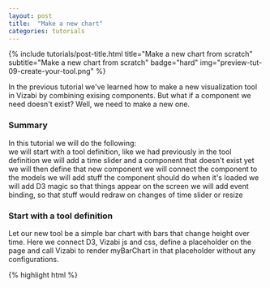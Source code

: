 ```yaml
---
layout: post
title:  "Make a new chart"
categories: tutorials
---
```


{%
  include tutorials/post-title.html
  title="Make a new chart from scratch"
  subtitle="Make a new chart from scratch"
  badge="hard"
  img="preview-tut-09-create-your-tool.png"
%}
<!--more-->

In the previous tutorial we've learned how to make a new visualization tool in Vizabi by combining exising components. But what if a component we need doesn't exist? Well, we need to make a new one.


### Summary
In this tutorial we will do the following:  
we will start with a tool definition, like we had previously
in the tool definition we will add a time slider and a component that doesn't exist yet
we will then define that new component
we will connect the component to the models
we will add stuff the component should do when it's loaded
we will add D3 magic so that things appear on the screen
we will add event binding, so that stuff would redraw on changes of time slider or resize


### Start with a tool definition

Let our new tool be a simple bar chart with bars that change height over time. 
Here we connect D3, Vizabi js and css, define a placeholder on the page and call Vizabi to render myBarChart in that placeholder without any configurations.

{% highlight html %}
<html>
  <head>
    <script src="//cdnjs.cloudflare.com/ajax/libs/d3/4.5.0/d3.js"></script>
    <link rel="stylesheet" href="//s3-eu-west-1.amazonaws.com/static.gapminderdev.org/vizabi.css">
    <script src="//s3-eu-west-1.amazonaws.com/static.gapminderdev.org/vizabi.js"></script>
  </head>

  <body>
    <div id="placeholder" style="width: 100%; height: 100%; min-height: 500px;"></div>

    <script>
      Vizabi('myBarChart', document.getElementById('placeholder'));
    </script>
  </body>
</html>
{% endhighlight %}


Now let's define tool "myBarChart" (before calling Vizabi):

{% highlight javascript %}
Vizabi.Tool.extend('myBarChart', {

  init: function(placeholder, external_model) {

    this.name = "myBarChart";

    this.components = [];

    this._super(placeholder, external_model);
  }

});
{% endhighlight %}

## Including components in the tool
Let's include a time slider component. First we choose which component to use, by providing its name. Once Vizabi is defined, we can stop on a breakpoint and check Vizabi.Component.getCollection() to see which components are available.

Then we give a placeholder selector, if we need the component to be rendered on screen somewhere (these placeholdes are defined by the template in Tool.js).

Finally, we list the models our component should have access to. The result would be:

{% highlight javascript %}
this.components = [{
  component: 'timeslider',
  placeholder: '.vzb-tool-timeslider',
  model: ["state.time", "state.entities", "state.marker", "ui"]
}];
{% endhighlight %}

We will add one more component, our own 'myBarChartComponent'. It does not exist yet, but we will make it soon.

{% highlight javascript %}
this.components = [{
  component: 'myBarChartComponent',
  placeholder: '.vzb-tool-viz',
  model: ["state.time", "state.marker", "state.entities"]
}, {
  component: 'timeslider',
  placeholder: '.vzb-tool-timeslider',
  model: ["state.time", "state.entities", "state.marker", "ui"]
}];
{% endhighlight %}


## Creating a new component
As with the tool, let's start from an outline

{% highlight javascript %}
Vizabi.Component.extend('myBarChartComponent', {

  init: function(config, context) {
      // ...
      // happens once when component is created, but before model or DOM are ready
      // ...
  },

  readyOnce: function() {
      // ...
      // happens once on the load when both DOM and MODEL are ready
      // ...
  },

  redraw: function() {
      // ...
      // updates the visuals 
      // ...
  },

  resize: function() {
      // ...
      // executes every time the container or vizabi is resized
      // ...
  }

});
{% endhighlight %}

## Component.init: connect the component to the models
The init function will have the following:

{% highlight javascript %}
init: function(config, context) {

  this.name = 'myBarChartComponent';
  this.template = '<div class="vzb-barchart"><svg class="vzb-barchart-svg"></svg></div>';

  //define expected models for this component
  this.model_expects = [{
    name: "time",
    type: "time"
  }, {
    name: "marker",
    type: "model"
  }, {
    name: "entities",
    type: "entities"
  }];

  //call the prototype constructor of the component
  this._super(config, context);
},
{% endhighlight %}

Here we have defined a template with an empty SVG element and connected the component to models.

## Component.readyOnce: add stuff the component should do when it's loaded
This function is only called once after the data model and the dom are both ready for the first time. This allows to do the preparations we don't need to repeat every time when redrawing the bars.

{% highlight javascript %}
readyOnce: function() {
  var _this = this;

  //link DOM elements to the variables
  this.element = d3.select(this.element)
  this.svgEl = this.element.select("svg").append("g");

  this.KEY = this.model.entities.getDimension();

  //fetch an array of keys from marker model and attach them to DOM elements 
  this.keys = this.model.marker.getKeys();
  this.bars = this.svgEl.selectAll('rect').data(this.keys);

  //exit and enter DOM elements
  this.bars.exit().remove();
  this.bars.enter().append("rect");

  //fetch the scales for axis and color
  this.scaleAxis = this.model.marker.axis.getScale();
  this.scaleColor = this.model.marker.color.getScale();

  this.redraw();
},
{% endhighlight %}

## Component.redraw: add D3 magic so that things appear on the screen
This function requests the data for the current time point and updates the visuals

{% highlight javascript %}
redraw: function() {
  var _this = this;
  var height = parseInt(this.element.style("height"));
  var widthOne = parseInt(this.element.style("width")) / _this.keys.length;

  this.scaleAxis.range([height, 0]);

  //request the values for the current time from the model
  this.values = this.model.marker.getFrame(_this.model.time.value, (frame) => {

    _this.svgEl.selectAll('rect')
      .attr("width", widthOne / 2)
      .attr("x", (d, i) => widthOne * i)
      .attr("height", height)
      .attr("y", (d) => _this.scaleAxis(frame.axis[d[_this.KEY]] || 0))
      .attr("fill", (d) => _this.scaleColor(frame.color[d[_this.KEY]]) || "transparent")

  });
},
{% endhighlight %}





With that, the chart is finished.
